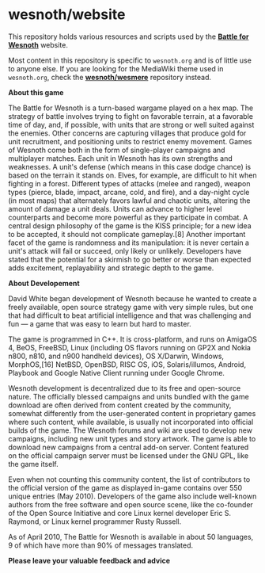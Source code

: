 wesnoth/website
===============

This repository holds various resources and scripts used by the
**[Battle for Wesnoth][1]** website.

[1]: <https://www.wesnoth.org/>

Most content in this repository is specific to ``wesnoth.org`` and is of little
use to anyone else. If you are looking for the MediaWiki theme used in
``wesnoth.org``, check the **[wesnoth/wesmere][2]** repository instead.

[2]: <https://github.com/wesnoth/wesmere>

**About this game**

The Battle for Wesnoth is a turn-based wargame played on a hex map. The strategy of battle involves trying to fight on favorable terrain, at a favorable time of day, and, if possible, with units that are strong or well suited against the enemies. Other concerns are capturing villages that produce gold for unit recruitment, and positioning units to restrict enemy movement. Games of Wesnoth come both in the form of single-player campaigns and multiplayer matches.
Each unit in Wesnoth has its own strengths and weaknesses. A unit's defense (which means in this case dodge chance) is based on the terrain it stands on. Elves, for example, are difficult to hit when fighting in a forest. Different types of attacks (melee and ranged), weapon types (pierce, blade, impact, arcane, cold, and fire), and a day-night cycle (in most maps) that alternately favors lawful and chaotic units, altering the amount of damage a unit deals. Units can advance to higher level counterparts and become more powerful as they participate in combat.
A central design philosophy of the game is the KISS principle; for a new idea to be accepted, it should not complicate gameplay.[8] Another important facet of the game is randomness and its manipulation: it is never certain a unit's attack will fail or succeed, only likely or unlikely. Developers have stated that the potential for a skirmish to go better or worse than expected adds excitement, replayability and strategic depth to the game.

**About Developement**

David White began development of Wesnoth because he wanted to create a freely available, open source strategy game with very simple rules, but one that had difficult to beat artificial intelligence and that was challenging and fun — a game that was easy to learn but hard to master.

The game is programmed in C++. It is cross-platform, and runs on AmigaOS 4, BeOS, FreeBSD, Linux (including OS flavors running on GP2X and Nokia n800, n810, and n900 handheld devices), OS X/Darwin, Windows, MorphOS,[16] NetBSD, OpenBSD, RISC OS, iOS, Solaris/illumos, Android, Playbook and Google Native Client running under Google Chrome.

Wesnoth development is decentralized due to its free and open-source nature. The officially blessed campaigns and units bundled with the game download are often derived from content created by the community, somewhat differently from the user-generated content in proprietary games where such content, while available, is usually not incorporated into official builds of the game. The Wesnoth forums and wiki are used to develop new campaigns, including new unit types and story artwork. The game is able to download new campaigns from a central add-on server. Content featured on the official campaign server must be licensed under the GNU GPL, like the game itself.

Even when not counting this community content, the list of contributors to the official version of the game as displayed in-game contains over 550 unique entries (May 2010). Developers of the game also include well-known authors from the free software and open source scene, like the co-founder of the Open Source Initiative and core Linux kernel developer Eric S. Raymond, or Linux kernel programmer Rusty Russell.

As of April 2010, The Battle for Wesnoth is available in about 50 languages, 9 of which have more than 90% of messages translated.

**Please leave your valuable feedback and advice**
